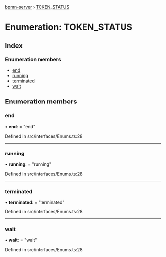 [bpmn-server](../README.md) › [TOKEN_STATUS](token_status.md)

# Enumeration: TOKEN_STATUS

## Index

### Enumeration members

* [end](token_status.md#end)
* [running](token_status.md#running)
* [terminated](token_status.md#terminated)
* [wait](token_status.md#wait)

## Enumeration members

###  end

• **end**: = "end"

Defined in src/interfaces/Enums.ts:28

___

###  running

• **running**: = "running"

Defined in src/interfaces/Enums.ts:28

___

###  terminated

• **terminated**: = "terminated"

Defined in src/interfaces/Enums.ts:28

___

###  wait

• **wait**: = "wait"

Defined in src/interfaces/Enums.ts:28
